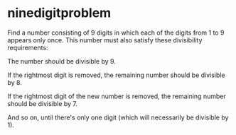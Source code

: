 # ninedigitproblem

Find a number consisting of 9 digits in which each of the digits from 1 to 9 appears only once. This number must also satisfy these divisibility requirements:

The number should be divisible by 9.

If the rightmost digit is removed, the remaining number should be divisible by 8.

If the rightmost digit of the new number is removed, the remaining number should be divisible by 7.

And so on, until there's only one digit (which will necessarily be divisible by 1).
